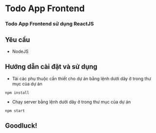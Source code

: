 # Todo App Frontend
### Todo App Frontend sử dụng ReactJS
## Yêu cầu
-   NodeJS
## Hướng dẫn cài đặt và sử dụng
-   Tải các phụ thuộc cần thiết cho dự án bằng lệnh dưới dây ở trong thư mục của dự án
```
npm install
```
-   Chạy server bằng lệnh dưới dây ở trong thư mục của dự án
```
npm start
```
## Goodluck!
